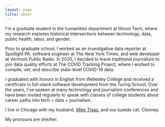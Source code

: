 ```yaml
---
layout: page
title: about
---
```


I'm a graduate student in the humanities department at Illinois Tech, where my research explores historical intersections between technology, data, public health, labor, and gender. 

Prior to graduate school, I worked as an investigative data reporter at Spotlight PA, software engineer at The New York Times, and web developer at Vermont Public Radio. In 2020, I decided to leave traditional journalism to join data quality efforts at The COVID Tracking Project, where I worked to compile, vet, and describe state-level COVID-19 data.

I graduated with honors in English from Wellesley College and received a certificate in full-stack software development from the Turing School. Over the years, I've spoken at many technology and journalism conferences and have been invited regularly to speak with classes of college students about career paths into tech + data + journalism. 

I live in Chicago with my husband, [Mike Tigas](https://mike.tig.as/), and our tuxedo cat, Clooney. 

My pronouns are she/her.